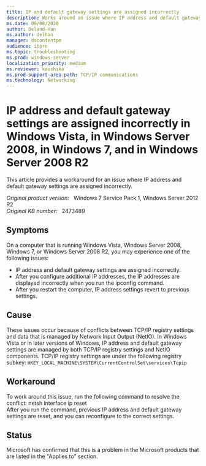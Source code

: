 ```yaml
---
title: IP and default gateway settings are assigned incorrectly
description: Works around an issue where IP address and default gateway settings are assigned incorrectly.
ms.date: 09/08/2020
author: Deland-Han
ms.author: delhan
manager: dscontentpm
audience: itpro
ms.topic: troubleshooting
ms.prod: windows-server
localization_priority: medium
ms.reviewer: kaushika
ms.prod-support-area-path: TCP/IP communications
ms.technology: Networking
---
```

# IP address and default gateway settings are assigned incorrectly in Windows Vista, in Windows Server 2008, in Windows 7, and in Windows Server 2008 R2

This article provides a workaround for an issue where IP address and default gateway settings are assigned incorrectly.

_Original product version:_ &nbsp; Windows 7 Service Pack 1, Windows Server 2012 R2  
_Original KB number:_ &nbsp; 2473489

## Symptoms

On a computer that is running Windows Vista, Windows Server 2008, Windows 7, or Windows Server 2008 R2, you may experience one of the following issues:

- IP address and default gateway settings are assigned incorrectly.
- After you configure additional IP addresses, the IP addresses are displayed incorrectly when you run the ipconfig command.
- After you restart the computer, IP address settings revert to previous settings. 

## Cause

These issues occur because of conflicts between TCP/IP registry settings and data that is managed by Network Input Output (NetIO). In Windows Vista or in later versions of Windows, IP address and default gateway settings are managed by both TCP/IP registry settings and NetIO components. TCP/IP registry settings are under the following registry subkey: `HKEY_LOCAL_MACHINE\SYSTEM\CurrentControlSet\services\Tcpip` 

## Workaround

To work around this issue, run the following command to resolve the conflict: netsh interface ip reset  
 After you run the command, previous IP address and default gateway settings are reset, and you can reconfigure to the correct settings. 

## Status

Microsoft has confirmed that this is a problem in the Microsoft products that are listed in the "Applies to" section.
